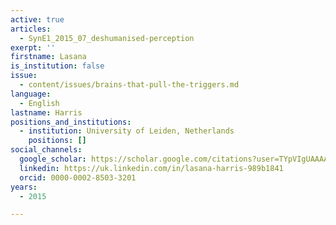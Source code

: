 ```yaml
---
active: true
articles:
  - SynE1_2015_07_deshumanised-perception
exerpt: ''
firstname: Lasana
is_institution: false
issue:
  - content/issues/brains-that-pull-the-triggers.md
language:
  - English
lastname: Harris
positions_and_institutions:
  - institution: University of Leiden, Netherlands
    positions: []
social_channels:
  google_scholar: https://scholar.google.com/citations?user=TYpVIgUAAAAJ&hl=en
  linkedin: https://uk.linkedin.com/in/lasana-harris-989b1841
  orcid: 0000-0002-8503-3201
years:
  - 2015

---
```

